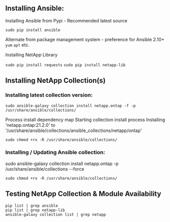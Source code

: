 ## Installing Ansible:

Installing Ansible from Pypi - Recommended latest source

`sudo pip install ansible`

Alternate from package management system - preference for Ansible 2.10+
`yum`
`apt`
etc.

Installing NetApp Library

`sudo pip install requests`
`sudo pip install netapp-lib`

## Installing NetApp Collection(s)

### Installing latest collection version:

`sudo ansible-galaxy collection install netapp.ontap -f -p /usr/share/ansible/collections/`

Process install dependency map
Starting collection install process
Installing 'netapp.ontap:21.2.0' to '/usr/share/ansible/collections/ansible_collections/netapp/ontap'

`sudo chmod +rx -R /usr/share/ansible/collections/`

### Installing / Updating Ansible collection:

sudo ansible-galaxy collection install netapp.ontap -p /usr/share/ansible/collections --force

`sudo chmod +rx -R /usr/share/ansible/collections/`

## Testing NetApp Collection & Module Availability

```
pip list | grep ansible 
pip list | grep netapp-lib
ansible-galaxy collection list | grep netapp
```
